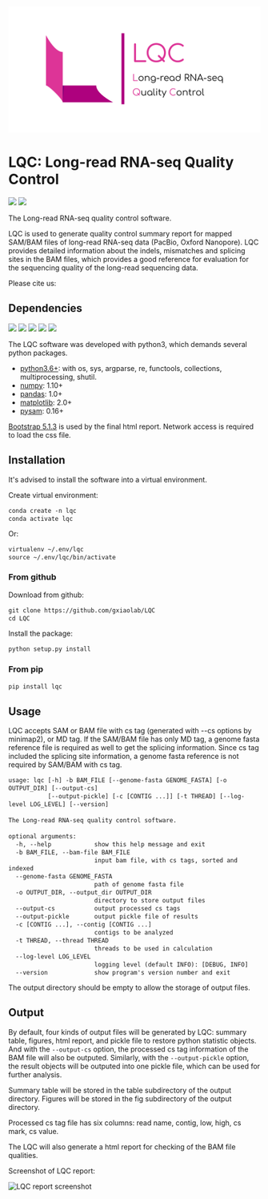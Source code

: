 ![LQC](https://github.com/gxiaolab/LQC/blob/main/lqc_card.png)

# LQC: Long-read RNA-seq Quality Control

[![](https://img.shields.io/badge/version-v0.0.5-7a0177)](https://pypi.org/project/lqc/)
[![](https://img.shields.io/badge/license-GPLv3-green)](https://img.shields.io/badge/license-GPLv3%2B-green)

The Long-read RNA-seq quality control software.

LQC is used to generate quality control summary report for mapped
SAM/BAM files of long-read RNA-seq data (PacBio, Oxford Nanopore). LQC
provides detailed information about the indels, mismatches and
splicing sites in the BAM files, which provides a good reference for
evaluation for the sequencing quality of the long-read sequencing
data.

Please cite us:




## Dependencies

[![](https://img.shields.io/badge/python-v3.6%2B-brightgreen)](https://www.python.org/)
[![](https://img.shields.io/badge/numpy-v1.10%2B-brightgreen)](https://numpy.org)
[![](https://img.shields.io/badge/matplotlib-v2.0%2B-brightgreen)](https://matplotlib.org/)
[![](https://img.shields.io/badge/pysam-v0.16%2B-brightgreen)](https://pysam.readthedocs.io)
[![](https://img.shields.io/badge/bootstrap-v5.1.3-blueviolet)](https://getbootstrap.com/)

The LQC software was developed with python3, which demands several
python packages.

* [python3.6+](https://www.python.org/): with os, sys, argparse, re,
  functools, collections, multiprocessing, shutil.
* [numpy](https://numpy.org): 1.10+
* [pandas](https://pandas.pydata.org): 1.0+
* [matplotlib](https://matplotlib.org/): 2.0+
* [pysam](https://pysam.readthedocs.io): 0.16+

[Bootstrap 5.1.3](https://getbootstrap.com/) is used by the final html report. Network access is
required to load the css file.

## Installation

It's advised to install the software into a virtual environment.

Create virtual environment:

```{bash}
conda create -n lqc
conda activate lqc
```

Or:

```{bash}
virtualenv ~/.env/lqc
source ~/.env/lqc/bin/activate
```

### From github

Download from github:

```{bash}
git clone https://github.com/gxiaolab/LQC
cd LQC
```

Install the package:

```{bash}
python setup.py install
```

### From pip

```{bash}
pip install lqc
```

## Usage

LQC accepts SAM or BAM file with cs tag (generated with --cs options
by minimap2), or MD tag. If the SAM/BAM file has only MD tag, a genome
fasta reference file is required as well to get the splicing
information. Since cs tag included the splicing site information, a
genome fasta reference is not required by SAM/BAM with cs tag.

```{bash}
usage: lqc [-h] -b BAM_FILE [--genome-fasta GENOME_FASTA] [-o OUTPUT_DIR] [--output-cs]
           [--output-pickle] [-c [CONTIG ...]] [-t THREAD] [--log-level LOG_LEVEL] [--version]

The Long-read RNA-seq quality control software.

optional arguments:
  -h, --help            show this help message and exit
  -b BAM_FILE, --bam-file BAM_FILE
                        input bam file, with cs tags, sorted and indexed
  --genome-fasta GENOME_FASTA
                        path of genome fasta file
  -o OUTPUT_DIR, --output_dir OUTPUT_DIR
                        directory to store output files
  --output-cs           output processed cs tags
  --output-pickle       output pickle file of results
  -c [CONTIG ...], --contig [CONTIG ...]
                        contigs to be analyzed
  -t THREAD, --thread THREAD
                        threads to be used in calculation
  --log-level LOG_LEVEL
                        logging level (default INFO): [DEBUG, INFO]
  --version             show program's version number and exit
```

The output directory should be empty to allow the storage of output
files.

## Output

By default, four kinds of output files will be generated by LQC:
summary table, figures, html report, and pickle file to restore python
statistic objects. And with the `--output-cs` option, the processed cs
tag information of the BAM file will also be outputed. Similarly, with
the `--output-pickle` option, the result objects will be outputed into
one pickle file, which can be used for further analysis.

Summary table will be stored in the table subdirectory of the output
directory. Figures will be stored in the fig subdirectory of the
output directory.

Processed cs tag file has six columns: read name, contig, low, high,
cs mark, cs value.

The LQC will also generate a html report for checking of the BAM file
qualities.

Screenshot of LQC report:

![LQC report screenshot](lqc_report.png)
